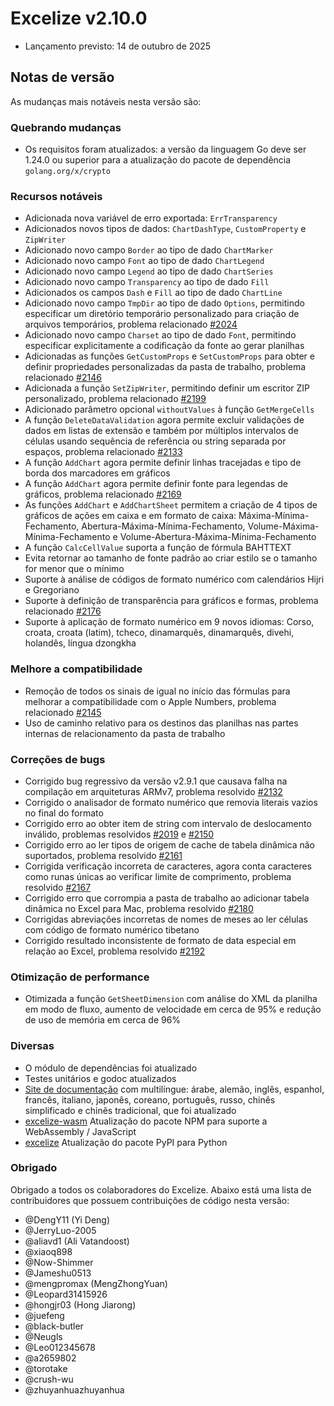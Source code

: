 # Excelize v2.10.0

* Lançamento previsto: 14 de outubro de 2025

## Notas de versão

As mudanças mais notáveis nesta versão são:

### Quebrando mudanças

* Os requisitos foram atualizados: a versão da linguagem Go deve ser 1.24.0 ou superior para a atualização do pacote de dependência `golang.org/x/crypto`

### Recursos notáveis

* Adicionada nova variável de erro exportada: `ErrTransparency`
* Adicionados novos tipos de dados: `ChartDashType`, `CustomProperty` e `ZipWriter`
* Adicionado novo campo `Border` ao tipo de dado `ChartMarker`
* Adicionado novo campo `Font` ao tipo de dado `ChartLegend`
* Adicionado novo campo `Legend` ao tipo de dado `ChartSeries`
* Adicionado novo campo `Transparency` ao tipo de dado `Fill`
* Adicionados os campos `Dash` e `Fill` ao tipo de dado `ChartLine`
* Adicionado novo campo `TmpDir` ao tipo de dado `Options`, permitindo especificar um diretório temporário personalizado para criação de arquivos temporários, problema relacionado [#2024](https://github.com/xuri/excelize/issues/2024)
* Adicionado novo campo `Charset` ao tipo de dado `Font`, permitindo especificar explicitamente a codificação da fonte ao gerar planilhas
* Adicionadas as funções `GetCustomProps` e `SetCustomProps` para obter e definir propriedades personalizadas da pasta de trabalho, problema relacionado [#2146](https://github.com/xuri/excelize/issues/2146)
* Adicionada a função `SetZipWriter`, permitindo definir um escritor ZIP personalizado, problema relacionado [#2199](https://github.com/xuri/excelize/issues/2199)
* Adicionado parâmetro opcional `withoutValues` à função `GetMergeCells`
* A função `DeleteDataValidation` agora permite excluir validações de dados em listas de extensão e também por múltiplos intervalos de células usando sequência de referência ou string separada por espaços, problema relacionado [#2133](https://github.com/xuri/excelize/issues/2133)
* A função `AddChart` agora permite definir linhas tracejadas e tipo de borda dos marcadores em gráficos
* A função `AddChart` agora permite definir fonte para legendas de gráficos, problema relacionado [#2169](https://github.com/xuri/excelize/issues/2169)
* As funções `AddChart` e `AddChartSheet` permitem a criação de 4 tipos de gráficos de ações em caixa e em formato de caixa: Máxima-Mínima-Fechamento, Abertura-Máxima-Mínima-Fechamento, Volume-Máxima-Mínima-Fechamento e Volume-Abertura-Máxima-Mínima-Fechamento
* A função `CalcCellValue` suporta a função de fórmula BAHTTEXT
* Evita retornar ao tamanho de fonte padrão ao criar estilo se o tamanho for menor que o mínimo
* Suporte à análise de códigos de formato numérico com calendários Hijri e Gregoriano
* Suporte à definição de transparência para gráficos e formas, problema relacionado [#2176](https://github.com/xuri/excelize/issues/2176)
* Suporte à aplicação de formato numérico em 9 novos idiomas: Corso, croata, croata (latim), tcheco, dinamarquês, dinamarquês, divehi, holandês, língua dzongkha

### Melhore a compatibilidade

* Remoção de todos os sinais de igual no início das fórmulas para melhorar a compatibilidade com o Apple Numbers, problema relacionado [#2145](https://github.com/xuri/excelize/issues/2145)
* Uso de caminho relativo para os destinos das planilhas nas partes internas de relacionamento da pasta de trabalho

### Correções de bugs

* Corrigido bug regressivo da versão v2.9.1 que causava falha na compilação em arquiteturas ARMv7, problema resolvido [#2132](https://github.com/xuri/excelize/issues/2132)
* Corrigido o analisador de formato numérico que removia literais vazios no final do formato
* Corrigido erro ao obter item de string com intervalo de deslocamento inválido, problemas resolvidos [#2019](https://github.com/xuri/excelize/issues/2019) e [#2150](https://github.com/xuri/excelize/issues/2150)
* Corrigido erro ao ler tipos de origem de cache de tabela dinâmica não suportados, problema resolvido [#2161](https://github.com/xuri/excelize/issues/2161)
* Corrigida verificação incorreta de caracteres, agora conta caracteres como runas únicas ao verificar limite de comprimento, problema resolvido [#2167](https://github.com/xuri/excelize/issues/2167)
* Corrigido erro que corrompia a pasta de trabalho ao adicionar tabela dinâmica no Excel para Mac, problema resolvido [#2180](https://github.com/xuri/excelize/issues/2180)
* Corrigidas abreviações incorretas de nomes de meses ao ler células com código de formato numérico tibetano
* Corrigido resultado inconsistente de formato de data especial em relação ao Excel, problema resolvido [#2192](https://github.com/xuri/excelize/issues/2192)

### Otimização de performance

* Otimizada a função `GetSheetDimension` com análise do XML da planilha em modo de fluxo, aumento de velocidade em cerca de 95% e redução de uso de memória em cerca de 96%

### Diversas

* O módulo de dependências foi atualizado
* Testes unitários e godoc atualizados
* [Site de documentação](https://xuri.me/excelize) com multilíngue: árabe, alemão, inglês, espanhol, francês, italiano, japonês, coreano, português, russo, chinês simplificado e chinês tradicional, que foi atualizado
* [excelize-wasm](https://github.com/xuri/excelize-wasm) Atualização do pacote NPM para suporte a WebAssembly / JavaScript
* [excelize](https://github.com/xuri/excelize-py) Atualização do pacote PyPI para Python

### Obrigado

Obrigado a todos os colaboradores do Excelize. Abaixo está uma lista de contribuidores que possuem contribuições de código nesta versão:

* @DengY11 (Yi Deng)
* @JerryLuo-2005
* @aliavd1 (Ali Vatandoost)
* @xiaoq898
* @Now-Shimmer
* @Jameshu0513
* @mengpromax (MengZhongYuan)
* @Leopard31415926
* @hongjr03 (Hong Jiarong)
* @juefeng
* @black-butler
* @Neugls
* @Leo012345678
* @a2659802
* @torotake
* @crush-wu
* @zhuyanhuazhuyanhua
